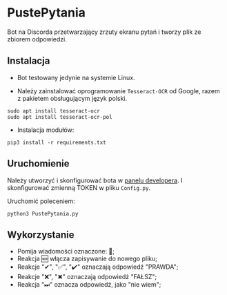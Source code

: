 # PustePytania
Bot na Discorda przetwarzający zrzuty ekranu pytań i tworzy plik ze zbiorem odpowiedzi.

## Instalacja
- Bot testowany jedynie na systemie Linux.

- Należy zainstalować oprogramowanie `Tesseract-OCR` od Google, razem z pakietem obsługującym język polski.
```
sudo apt install tesseract-ocr
sudo apt install tesseract-ocr-pol
```

- Instalacja modułów:
```
pip3 install -r requirements.txt
```

## Uruchomienie
Należy utworzyć i skonfigurować bota w [panelu developera](http://discord.com/developers).
I skonfigurować zmienną TOKEN w pliku `Config.py`.

Uruchomić poleceniem:

```
python3 PustePytania.py
```

## Wykorzystanie
- Pomija wiadomości oznaczone: 🔕;
- Reakcja 🆕 włącza zapisywanie do nowego pliku;
- Reakcje "✔", "✅", "✔️" oznaczają odpowiedź "PRAWDA";
- Reakcje "❌", "✖" oznaczają odpowiedź "FAŁSZ";
- Reakcja "⏭" oznacza odpowiedź, jako "nie wiem";